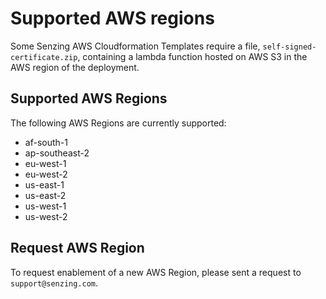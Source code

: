 # Supported AWS regions

Some Senzing AWS Cloudformation Templates require a file,
`self-signed-certificate.zip`,
containing a lambda function
hosted on AWS S3
in the AWS region of the deployment.

## Supported AWS Regions

The following AWS Regions are currently supported:

- af-south-1
- ap-southeast-2
- eu-west-1
- eu-west-2
- us-east-1
- us-east-2
- us-west-1
- us-west-2

## Request AWS Region

To request enablement of a new AWS Region, please sent a request to `support@senzing.com`.
